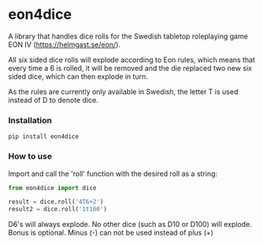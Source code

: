 # eon4dice
A library that handles dice rolls for the Swedish tabletop roleplaying game EON IV (https://helmgast.se/eon/).

All six sided dice rolls will explode according to Eon rules, which means that every time a 6 is rolled,
it will be removed and the die replaced two new six sided dice, which can then explode in turn.

As the rules are currently only available in Swedish, the letter T is used instead of D to denote dice.

### Installation
```
pip install eon4dice
```

### How to use
Import and call the 'roll' function with the desired roll as a string:

```Python
from eon4dice import dice

result = dice.roll('4T6+2')
result2 = dice.roll('1t100')
```

D6's will always explode. No other dice (such as D10 or D100) will explode. Bonus is optional. Minus (-) can not
be used instead of plus (+)